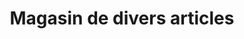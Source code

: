 ---
title: "Magasin de divers articles"
url: /macenta/magasin-de-divers-articles/
shop: commodité
---
